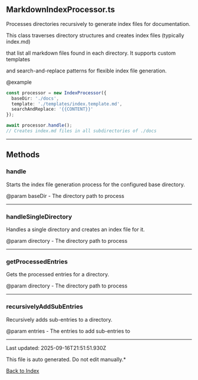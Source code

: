 ## MarkdownIndexProcessor.ts





 Processes directories recursively to generate index files for documentation.



 This class traverses directory structures and creates index files (typically index.md)

 that list all markdown files found in each directory. It supports custom templates

 and search-and-replace patterns for flexible index file generation.



 @example

 ```typescript
 const processor = new IndexProcessor({
   baseDir: './docs',
   template: './templates/index.template.md',
   searchAndReplace: '{{CONTENT}}'
 });

 await processor.handle();
 // Creates index.md files in all subdirectories of ./docs
 ```
 



---



## Methods



### **handle**

 Starts the index file generation process for the configured base directory.

 

 @param baseDir - The directory path to process

 



---



### **handleSingleDirectory**

 Handles a single directory and creates an index file for it.

 

 @param directory - The directory path to process

 



---



### **getProcessedEntries**

 Gets the processed entries for a directory.

 

 @param directory - The directory path to process

 



---



### **recursivelyAddSubEntries**

 Recursively adds sub-entries to a directory.

 

 @param entries - The entries to add sub-entries to

 



---



Last updated: 2025-09-16T21:51:51.930Z



This file is auto generated. Do not edit manually.*



[Back to Index](./index.md)